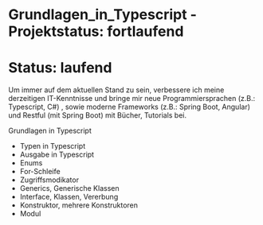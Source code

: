 # Grundlagen_in_Typescript - Projektstatus: fortlaufend
# Status: laufend
Um immer auf dem aktuellen Stand zu sein, verbessere ich meine derzeitigen IT-Kenntnisse und bringe mir neue 
Programmiersprachen (z.B.: Typescript, C#) , sowie moderne Frameworks (z.B.: Spring Boot, Angular) und Restful 
(mit Spring Boot) mit Bücher, Tutorials bei.

Grundlagen in Typescript
- Typen in Typescript
- Ausgabe in Typescript
- Enums
- For-Schleife
- Zugriffsmodikator
- Generics, Generische Klassen
- Interface, Klassen, Vererbung
- Konstruktor, mehrere Konstruktoren
- Modul

